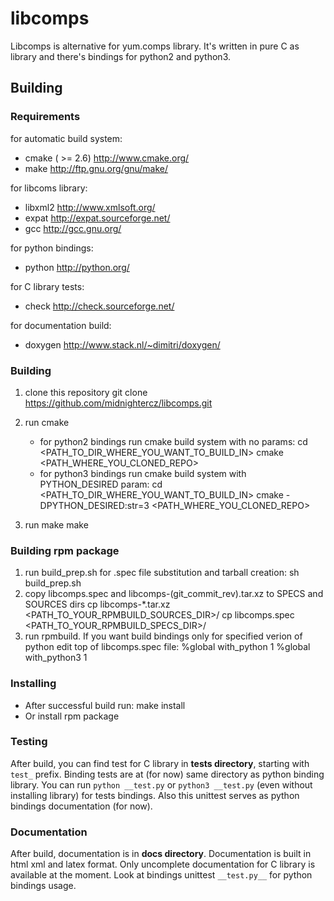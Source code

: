 libcomps
========

Libcomps is alternative for yum.comps library. It's written in pure C as library
and there's bindings for python2 and python3.

Building
--------

### Requirements

for automatic build system:

*   cmake ( >= 2.6) http://www.cmake.org/
*   make http://ftp.gnu.org/gnu/make/

for libcoms library:

*   libxml2 http://www.xmlsoft.org/
*   expat   http://expat.sourceforge.net/
*   gcc     http://gcc.gnu.org/

for python bindings:

*   python http://python.org/

for C library tests:

*   check http://check.sourceforge.net/

for documentation build:

*   doxygen http://www.stack.nl/~dimitri/doxygen/


### Building
1. clone this repository
        git clone https://github.com/midnightercz/libcomps.git
2. run cmake

    - for python2 bindings run cmake build system with no params:
            cd <PATH_TO_DIR_WHERE_YOU_WANT_TO_BUILD_IN>
            cmake <PATH_WHERE_YOU_CLONED_REPO>
    - for python3 bindings run cmake build system with PYTHON_DESIRED param:
            cd <PATH_TO_DIR_WHERE_YOU_WANT_TO_BUILD_IN>
            cmake -DPYTHON_DESIRED:str=3 <PATH_WHERE_YOU_CLONED_REPO>
3. run make
        make

### Building rpm package
1.  run build\_prep.sh for .spec file substitution and tarball creation:
            sh build_prep.sh
2.  copy libcomps.spec and libcomps-(git_commit_rev).tar.xz to SPECS and
    SOURCES dirs
            cp libcomps-*.tar.xz <PATH_TO_YOUR_RPMBUILD_SOURCES_DIR>/
            cp libcomps.spec <PATH_TO_YOUR_RPMBUILD_SPECS_DIR>/
3. run rpmbuild. If you want build bindings only for specified verion of python
   edit top of libcomps.spec file:
            %global with_python 1
            %global with_python3 1

### Installing
*   After successful build run:
            make install
*   Or install rpm package

### Testing
After build, you can find test for C library in __tests  directory__, starting with
`test_` prefix. Binding tests are at (for now) same directory as python binding
library. You can run `python __test.py` or `python3 __test.py` (even without
installing library) for tests bindings. Also this unittest serves as python
bindings documentation
(for now).

### Documentation
After build, documentation is in __docs directory__. Documentation is built
in html xml and latex format. Only uncomplete documentation for C library
is available at the moment. Look at bindings unittest `__test.py__` for python
bindings usage.

